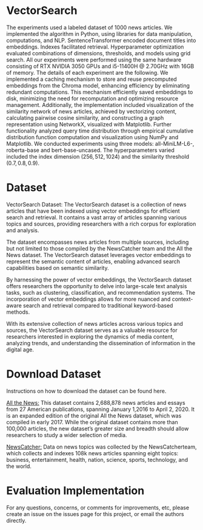 # VectorSearch
The experiments used a labeled dataset of 1000 news articles. We implemented the algorithm in Python, using libraries for data manipulation, computations, and NLP. SentenceTransformer encoded document titles into embeddings. Indexes facilitated retrieval. Hyperparameter optimization evaluated combinations of dimensions, thresholds, and models using grid search. All our experiments were performed using the same hardware consisting of RTX NVIDIA 3050 GPUs and i5-11400H @ 2.70GHz with 16GB of memory. The details of each experiment are the following.
We implemented a caching mechanism to store and reuse precomputed embeddings from the Chroma model, enhancing efficiency by eliminating redundant computations. This mechanism efficiently saved embeddings to disk, minimizing the need for recomputation and optimizing resource management. Additionally, the implementation included visualization of the similarity network of news articles, achieved by vectorizing content, calculating pairwise cosine similarity, and constructing a graph representation using NetworkX, visualized with Matplotlib. Further functionality analyzed query time distribution through empirical cumulative distribution function computation and visualization using NumPy and Matplotlib.
 We conducted experiments using three models: all-MiniLM-L6-, 
 roberta-base and bert-base-uncased. The hyperparameters varied included the index dimension $(256, 512, 1024)$ and the similarity threshold $(0.7, 0.8, 0.9)$. 
# Dataset
VectorSearch Dataset: The VectorSearch dataset is a collection of news articles that have been indexed using vector embeddings for efficient search and retrieval. It contains a vast array of articles spanning various topics and sources, providing researchers with a rich corpus for exploration and analysis.

The dataset encompasses news articles from multiple sources, including but not limited to those compiled by the NewsCatcher team and the All the News dataset. The VectorSearch dataset leverages vector embeddings to represent the semantic content of articles, enabling advanced search capabilities based on semantic similarity.

By harnessing the power of vector embeddings, the VectorSearch dataset offers researchers the opportunity to delve into large-scale text analysis tasks, such as clustering, classification, and recommendation systems. The incorporation of vector embeddings allows for more nuanced and context-aware search and retrieval compared to traditional keyword-based methods.

With its extensive collection of news articles across various topics and sources, the VectorSearch dataset serves as a valuable resource for researchers interested in exploring the dynamics of media content, analyzing trends, and understanding the dissemination of information in the digital age.

# Download Dataset
Instructions on how to download the dataset can be found here.

<a href="https://components.one/datasets/all-the-news-2-news-articles-dataset">All the News:</a> This dataset contains 2,688,878 news articles and essays from 27 American publications, spanning January 1,2016 to April 2, 2020. It is an expanded edition of the original All the News dataset, which was compiled in early 2017. While the original dataset contains more than 100,000 articles, the new dataset’s greater size and breadth should allow researchers to study a wider selection of media.

<a href="https://www.newscatcherapi.com/">NewsCatcher:</a> Data on news topics was collected by the NewsCatcherteam, which collects and indexes 108k news articles spanning eight topics: business, entertainment, health, nation, science,
sports, technology, and the world.

# Evaluation Implementation


For any questions, concerns, or comments for improvements, etc, please create an issue on the issues page for this project, or email the authors directly.


